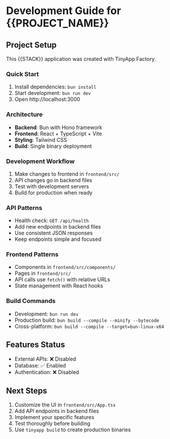 # Development Guide for {{PROJECT_NAME}}

## Project Setup
This {{STACK}} application was created with TinyApp Factory.

### Quick Start

1. Install dependencies: `bun install`
2. Start development: `bun run dev`
3. Open http://localhost:3000


### Architecture
- **Backend**: Bun with Hono framework
- **Frontend**: React + TypeScript + Vite
- **Styling**: Tailwind CSS
- **Build**: Single binary deployment

### Development Workflow
1. Make changes to frontend in `frontend/src/`
2. API changes go in backend files
3. Test with development servers
4. Build for production when ready

### API Patterns
- Health check: `GET /api/health`
- Add new endpoints in backend files
- Use consistent JSON responses
- Keep endpoints simple and focused

### Frontend Patterns
- Components in `frontend/src/components/`
- Pages in `frontend/src/`
- API calls use `fetch()` with relative URLs
- State management with React hooks

### Build Commands

- Development: `bun run dev`
- Production build: `bun build --compile --minify --bytecode`
- Cross-platform: `bun build --compile --target=bun-linux-x64`


## Features Status
- External APIs: ❌ Disabled
- Database: ✅ Enabled
- Authentication: ❌ Disabled

## Next Steps
1. Customize the UI in `frontend/src/App.tsx`
2. Add API endpoints in backend files
3. Implement your specific features
4. Test thoroughly before building
5. Use `tinyapp build` to create production binaries
